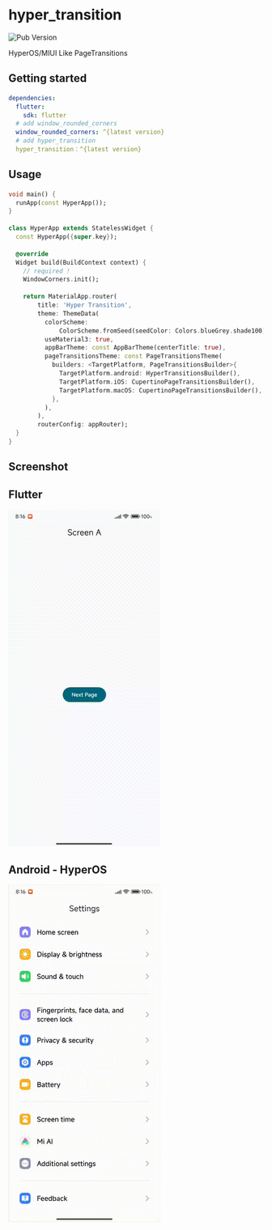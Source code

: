 # hyper_transition

![Pub Version](https://img.shields.io/pub/v/hyper_transition)

HyperOS/MIUI Like PageTransitions

## Getting started


```yaml
dependencies:
  flutter:
    sdk: flutter
  # add window_rounded_corners
  window_rounded_corners: ^{latest version}
  # add hyper_transition
  hyper_transition：^{latest version}
```

## Usage

```dart
void main() {
  runApp(const HyperApp());
}

class HyperApp extends StatelessWidget {
  const HyperApp({super.key});

  @override
  Widget build(BuildContext context) {
    // required !
    WindowCorners.init();

    return MaterialApp.router(
        title: 'Hyper Transition',
        theme: ThemeData(
          colorScheme:
              ColorScheme.fromSeed(seedColor: Colors.blueGrey.shade100),
          useMaterial3: true,
          appBarTheme: const AppBarTheme(centerTitle: true),
          pageTransitionsTheme: const PageTransitionsTheme(
            builders: <TargetPlatform, PageTransitionsBuilder>{
              TargetPlatform.android: HyperTransitionsBuilder(),
              TargetPlatform.iOS: CupertinoPageTransitionsBuilder(),
              TargetPlatform.macOS: CupertinoPageTransitionsBuilder(),
            },
          ),
        ),
        routerConfig: appRouter);
  }
}
```


## Screenshot

## Flutter 


![img](https://raw.githubusercontent.com/ongakuer/hyper_transition/main/screenshot/flutter.gif)


## Android - HyperOS

![img](https://raw.githubusercontent.com/ongakuer/hyper_transition/main/screenshot/native.gif)


